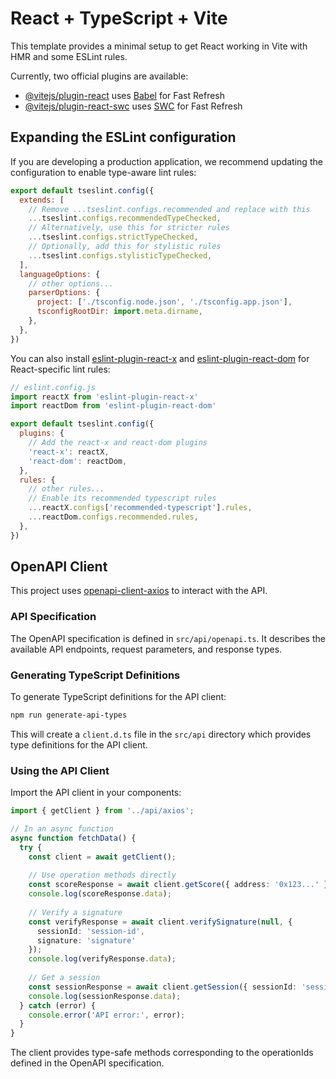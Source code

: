 # React + TypeScript + Vite

This template provides a minimal setup to get React working in Vite with HMR and some ESLint rules.

Currently, two official plugins are available:

- [@vitejs/plugin-react](https://github.com/vitejs/vite-plugin-react/blob/main/packages/plugin-react) uses [Babel](https://babeljs.io/) for Fast Refresh
- [@vitejs/plugin-react-swc](https://github.com/vitejs/vite-plugin-react/blob/main/packages/plugin-react-swc) uses [SWC](https://swc.rs/) for Fast Refresh

## Expanding the ESLint configuration

If you are developing a production application, we recommend updating the configuration to enable type-aware lint rules:

```js
export default tseslint.config({
  extends: [
    // Remove ...tseslint.configs.recommended and replace with this
    ...tseslint.configs.recommendedTypeChecked,
    // Alternatively, use this for stricter rules
    ...tseslint.configs.strictTypeChecked,
    // Optionally, add this for stylistic rules
    ...tseslint.configs.stylisticTypeChecked,
  ],
  languageOptions: {
    // other options...
    parserOptions: {
      project: ['./tsconfig.node.json', './tsconfig.app.json'],
      tsconfigRootDir: import.meta.dirname,
    },
  },
})
```

You can also install [eslint-plugin-react-x](https://github.com/Rel1cx/eslint-react/tree/main/packages/plugins/eslint-plugin-react-x) and [eslint-plugin-react-dom](https://github.com/Rel1cx/eslint-react/tree/main/packages/plugins/eslint-plugin-react-dom) for React-specific lint rules:

```js
// eslint.config.js
import reactX from 'eslint-plugin-react-x'
import reactDom from 'eslint-plugin-react-dom'

export default tseslint.config({
  plugins: {
    // Add the react-x and react-dom plugins
    'react-x': reactX,
    'react-dom': reactDom,
  },
  rules: {
    // other rules...
    // Enable its recommended typescript rules
    ...reactX.configs['recommended-typescript'].rules,
    ...reactDom.configs.recommended.rules,
  },
})
```

## OpenAPI Client

This project uses [openapi-client-axios](https://github.com/openapistack/openapi-client-axios) to interact with the API.

### API Specification

The OpenAPI specification is defined in `src/api/openapi.ts`. It describes the available API endpoints, request parameters, and response types.

### Generating TypeScript Definitions

To generate TypeScript definitions for the API client:

```bash
npm run generate-api-types
```

This will create a `client.d.ts` file in the `src/api` directory which provides type definitions for the API client.

### Using the API Client

Import the API client in your components:

```typescript
import { getClient } from '../api/axios';

// In an async function
async function fetchData() {
  try {
    const client = await getClient();
    
    // Use operation methods directly
    const scoreResponse = await client.getScore({ address: '0x123...' });
    console.log(scoreResponse.data);
    
    // Verify a signature
    const verifyResponse = await client.verifySignature(null, { 
      sessionId: 'session-id', 
      signature: 'signature' 
    });
    console.log(verifyResponse.data);
    
    // Get a session
    const sessionResponse = await client.getSession({ sessionId: 'session-id' });
    console.log(sessionResponse.data);
  } catch (error) {
    console.error('API error:', error);
  }
}
```

The client provides type-safe methods corresponding to the operationIds defined in the OpenAPI specification.
